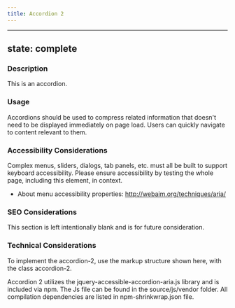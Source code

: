```yaml
---
title: Accordion 2
---
```


---
state: complete
---

### Description
This is an accordion.

### Usage
Accordions should be used to compress related information that doesn't need to be displayed immediately on page load. Users can quickly navigate to content relevant to them.

### Accessibility Considerations
Complex menus, sliders, dialogs, tab panels, etc. must all be built to support keyboard accessibility. Please ensure accessibility by testing the whole page, including this element, in context.

* About menu accessibility properties: http://webaim.org/techniques/aria/

### SEO Considerations
This section is left intentionally blank and is for future consideration.

### Technical Considerations
To implement the accordion-2, use the markup structure shown here, with the class accordion-2.

Accordion 2 utilizes the jquery-accessible-accordion-aria.js library and is included via npm. The Js file can be found in the source/js/vendor folder. All compilation dependencies are listed in npm-shrinkwrap.json file.
